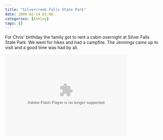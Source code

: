 ```yaml
---
title: "Silvercreek Falls State Park"
date: 2009-02-14 01:00
categories: [Ashley]
tags: []
---
```

For Chris' birthday the family got to rent a cabin overnight at Silver Falls State Park. We went for hikes and had a campfire. The Jennings came up to visit and a good time was had by all.

<object width="400" height="267" classid="clsid:d27cdb6e-ae6d-11cf-96b8-444553540000" codebase="http://download.macromedia.com/pub/shockwave/cabs/flash/swflash.cab#version=6,0,40,0"><param name="pluginspage" value="http://www.macromedia.com/go/getflashplayer" /><param name="flashvars" value="host=picasaweb.google.com&amp;captions=1&amp;hl=en_US&amp;feat=flashalbum&amp;RGB=0x000000&amp;feed=http%3A%2F%2Fpicasaweb.google.com%2Fdata%2Ffeed%2Fapi%2Fuser%2Fwyseguys%2Falbumid%2F5314357588316436785%3Falt%3Drss%26kind%3Dphoto%26authkey%3DGv1sRgCKD4nZTjjMGe1QE%26hl%3Den_US" /><param name="src" value="http://picasaweb.google.com/s/c/bin/slideshow.swf" /><embed width="400" height="267" type="application/x-shockwave-flash" src="http://picasaweb.google.com/s/c/bin/slideshow.swf" pluginspage="http://www.macromedia.com/go/getflashplayer" flashvars="host=picasaweb.google.com&amp;captions=1&amp;hl=en_US&amp;feat=flashalbum&amp;RGB=0x000000&amp;feed=http%3A%2F%2Fpicasaweb.google.com%2Fdata%2Ffeed%2Fapi%2Fuser%2Fwyseguys%2Falbumid%2F5314357588316436785%3Falt%3Drss%26kind%3Dphoto%26authkey%3DGv1sRgCKD4nZTjjMGe1QE%26hl%3Den_US" /></object>
